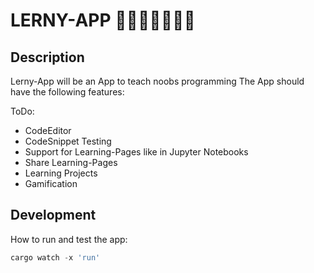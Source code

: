 # LERNY-APP 📖👨🏼‍💻👩🏿‍💻
## Description
Lerny-App will be an App to teach noobs programming
The App should have the following features:

ToDo:
- CodeEditor
- CodeSnippet Testing
- Support for Learning-Pages like in Jupyter Notebooks
- Share Learning-Pages
- Learning Projects
- Gamification

## Development
How to run and test the app:

```powershell
cargo watch -x 'run'
```
